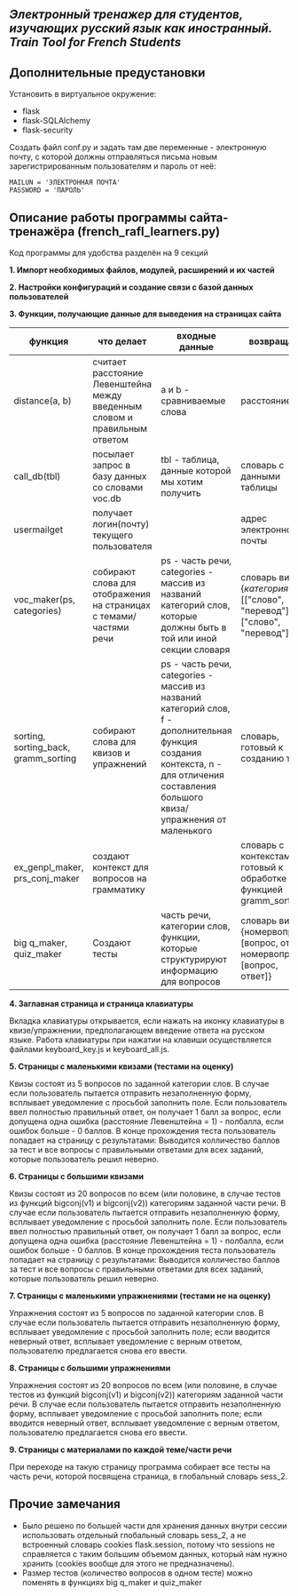  *Электронный тренажер для студентов, изучающих русский язык как иностранный. Train Tool for French Students*
-------------------------------------------------------------------------------------------------------------

Дополнительные предустановки
----------------------------

Установить в виртуальное окружение:
- flask
- flask-SQLAlchemy
- flask-security

Создать файл conf.py и задать там две переменные - электронную почту, с которой должны отправляться письма новым зарегистрированным пользователям и пароль от неё:
~~~~~~~~~~~~~~~~~~~~~~~~~~~~~~~~~~~~~~~~
MAILUN = 'ЭЛЕКТРОННАЯ ПОЧТА'
PASSWORD = 'ПАРОЛЬ'
~~~~~~~~~~~~~~~~~~~~~~~~~~~~~~~~~~~~~~~~

Описание работы программы сайта-тренажёра (french_rafl_learners.py)
-------------------------------------------------------------------

Код программы для удобства разделён на 9 секций

**1. Импорт необходимых файлов, модулей, расширений и их частей**

**2. Настройки конфигураций и создание связи с базой данных пользователей**

**3. Функции, получающие данные для выведения на страницах сайта**

функция | что делает | входные данные | возвращает
------- | ---------- | -------------- | ----------
distance(a, b) | считает расстояние Левенштейна между введенным словом и правильным ответом | a и b - сравниваемые слова| расстояние
call_db(tbl) | посылает запрос в базу данных со словами voc.db | tbl - таблица, данные которой мы хотим получить | словарь с данными таблицы
usermailget | получает логин(почту) текущего пользователя |   | адрес электронной почты
voc_maker(ps, categories) | собирают слова для отображения на страницах с темами/частями речи| ps - часть речи, categories - массив из названий категорий слов, которые должны быть в той или иной секции словаря | словарь вида {*категория*: [["слово", "перевод"],["слово", "перевод"]]}
sorting, sorting_back, gramm_sorting | собирают слова для квизов и упражнений | ps - часть речи, categories - массив из названий категорий слов, f - дополнительная функция создания контекста, n - для отличения составления большого квиза/упражнения от маленького | словарь, готовый к созданию теста
ex_genpl_maker, prs_conj_maker | создают контекст для вопросов на грамматику | | словарь с контекстами, готовый к обработке функцией gramm_sorting
big q_maker, quiz_maker | Создают тесты | часть речи, категории слов, функции, которые структурируют информацию для вопросов | словарь вида {номервопроса: [вопрос, ответ], номервопроса: [вопрос, ответ]}

**4. Заглавная страница и страница клавиатуры**

Вкладка клавиатуры открывается, если нажать на иконку клавиатуры в квизе/упражнении, предполагающем введение ответа на русском языке. Работа клавиатуры при нажатии на клавиши осуществляется файлами keyboard_key.js и keyboard_all.js.

**5. Страницы с маленькими квизами (тестами на оценку)**

Квизы состоят из 5 вопросов по заданной категории слов. В случае если пользователь пытается отправить незаполненную форму, всплывает уведомление с просьбой заполнить поле. Если пользователь ввел полностью правильный ответ, он получает 1 балл за вопрос, если допущена одна ошибка (расстояние Левенштейна = 1) - полбалла, если ошибок больше - 0 баллов. В конце прохождения теста пользователь попадает на страницу с результатами: Выводится колличество баллов за тест и все вопросы с правильными ответами для всех заданий, которые пользователь решил неверно.

**6. Страницы с большими квизами**

Квизы состоят из 20 вопросов по всем (или половине, в случае тестов из функций bigconj(v1) и bigconj(v2)) категориям заданной части речи. В случае если пользователь пытается отправить незаполненную форму, всплывает уведомление с просьбой заполнить поле. Если пользователь ввел полностью правильный ответ, он получает 1 балл за вопрос, если допущена одна ошибка (расстояние Левенштейна = 1) - полбалла, если ошибок больше - 0 баллов. В конце прохождения теста пользователь попадает на страницу с результатами: Выводится колличество баллов за тест и все вопросы с правильными ответами для всех заданий, которые пользователь решил неверно.

**7. Страницы с маленькими упражнениями (тестами не на оценку)**

Упражнения состоят из 5 вопросов по заданной категории слов. В случае если пользователь пытается отправить незаполненную форму, всплывает уведомление с просьбой заполнить поле; если вводится неверный ответ, всплывает уведомление с верным ответом, пользователю предлагается снова его ввести.

**8. Страницы с большими упражнениями**

Упражнения состоят из 20 вопросов по всем (или половине, в случае тестов из функций bigconj(v1) и bigconj(v2)) категориям заданной части речи. В случае если пользователь пытается отправить незаполненную форму, всплывает уведомление с просьбой заполнить поле; если вводится неверный ответ, всплывает уведомление с верным ответом, пользователю предлагается снова его ввести.

**9. Страницы с материалами по каждой теме/части речи**

При переходе на такую страницу программа собирает все тесты на часть речи, которой посвящена страница, в глобальный словарь sess_2.


Прочие замечания
----------------

 - Было решено по большей части для хранения данных внутри сессии использовать отдельный глобальный словарь sess_2, а не встроенный словарь cookies flask.session, потому что sessions не справляется с таким большим объемом данных, который нам нужно хранить (cookies вообще для этого не предназначены).
- Размер тестов (количество вопросов в одном тесте) можно поменять в функциях big q_maker и quiz_maker
